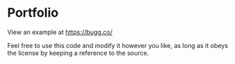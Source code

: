 # Portfolio
View an example at https://bugg.co/

Feel free to use this code and modify it however you like, as long as it obeys the license by keeping a reference to the source.
